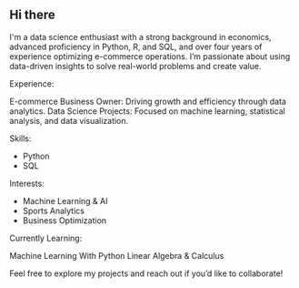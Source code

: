 ## Hi there

I'm a data science enthusiast with a strong background in economics, advanced proficiency in Python, R, and SQL, and over four years of experience optimizing e-commerce operations. I’m passionate about using data-driven insights to solve real-world problems and create value.

Experience:

E-commerce Business Owner: Driving growth and efficiency through data analytics.
Data Science Projects: Focused on machine learning, statistical analysis, and data visualization.

Skills:

- Python
- SQL

Interests:

- Machine Learning & AI
- Sports Analytics
- Business Optimization

Currently Learning:

Machine Learning With Python
Linear Algebra & Calculus

Feel free to explore my projects and reach out if you’d like to collaborate!


